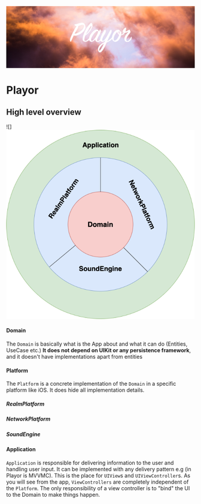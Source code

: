 <img src="/headerPlayor.png">

# Playor

## High level overview

![]<img src="/HighLevelDiagram.png">

#### Domain 

The `Domain` is basically what is the App about and what it can do (Entities, UseCase etc.) **It does not depend on UIKit or any persistence framework**, and it doesn't have implementations apart from entities

#### Platform
The `Platform` is a concrete implementation of the `Domain` in a specific platform like iOS. It does hide all implementation details.

##### RealmPlatform

##### NetworkPlatform

##### SoundEngine

#### Application
`Application` is responsible for delivering information to the user and handling user input. It can be implemented with any delivery pattern e.g (in Playor is MVVMC). This is the place for `UIView`s and `UIViewController`s. As you will see from the app, `ViewControllers` are completely independent of the `Platform`.  The only responsibility of a view controller is to "bind" the UI to the Domain to make things happen.
